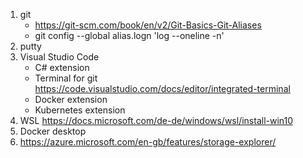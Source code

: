 1. git
    - https://git-scm.com/book/en/v2/Git-Basics-Git-Aliases
    - git config --global alias.logn 'log --oneline -n'
1. putty
2. Visual Studio Code
    - C# extension
    - Terminal for git
        https://code.visualstudio.com/docs/editor/integrated-terminal
    - Docker extension
    - Kubernetes extension
3. WSL
    https://docs.microsoft.com/de-de/windows/wsl/install-win10
4. Docker desktop
5. https://azure.microsoft.com/en-gb/features/storage-explorer/